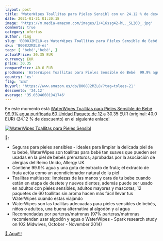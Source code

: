 ```yaml
---
layout: post
title: 'WaterWipes Toallitas para Pieles Sensibl con un 24.12 % de descuento'
date: 2021-01-21 01:30:18
image: 'https://m.media-amazon.com/images/I/416ssg42-hL._SL200_.jpg'
comments: true
category: ofertas
author: ring
slug: 'B008J2MZL8-es WaterWipes Toallitas para Pieles Sensible de Bebé 99.9%...'
sku: 'B008J2MZL8-es'
tags: [ 'bebé','bebé', ]
actualPrice: 30.35 EUR
currency: EUR
price: 30.35
comparePrice: 40.0 EUR
prodname: 'WaterWipes Toallitas para Pieles Sensible de Bebé  99.9% agua purificada  60 Unidad  Paquete de 12 '
country: 'es'
flag: '🇪🇸'
buyurl: 'https://www.amazon.es/dp/B008J2MZL8/?tag=tolees-21'
descuento: '24.12'
average: '35.03946601941746'
---
```


En este momento está [WaterWipes Toallitas para Pieles Sensible de Bebé  99.9% agua purificada  60 Unidad  Paquete de 12 ](https://www.amazon.es/dp/B008J2MZL8/?tag=tolees-21) a 30.35 EUR (original: 40.0 EUR) (24.12 %  de descuento) en el siguiente enlace!

[![WaterWipes Toallitas para Pieles Sensibl](https://m.media-amazon.com/images/I/416ssg42-hL._SL200_.jpg)](https://www.amazon.es/dp/B008J2MZL8/?tag=tolees-21)

🔎:

- Seguras para pieles sensibles - ideales para limpiar la delicada piel de tu bebé, WaterWipes son toallitas para bebé tan suaves que pueden ser usadas en la piel de bebés prematuros; aprobadas por la asociación de alergias del Reino Unido, Allergy UK
- Contiene 99.9% agua y una gota de extracto de fruta; el extracto de fruta actúa como un acondicionador natural de la piel
- Toallitas multiusos: limpiezas de las manos y cara de tu bebe cuando están en etapa de destete y nuevos dientes, además puede ser usado en adultos con pieles sensibles, adultos mayores y mascotas; 12 paquetes de 60 toallitas sin aroma hacen más fácil llevar tus WaterWipes cuando estas viajando
- WaterWipes son las toallitas adecuadas para pieles sensibles de bebés, niños o adultos, una buena alternativa al algodón y al agua
- Recomendadas por parteras/matronas (97% parteras/matronas recomiendan usar algodón y agua o WaterWipes - Spark research study on 102 Midwives, October - November 2014)

[🛒 Aquí!!!](https://www.amazon.es/dp/B008J2MZL8/?tag=tolees-21)
